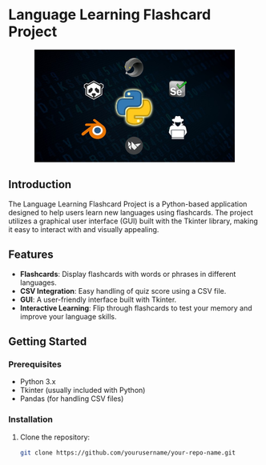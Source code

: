 # Language Learning Flashcard Project

<p align="center">
  <img src="https://github.com/hiteshpatil2005/Language-Learning-Flashcard/blob/main/3654704_a07b_4.jpg" alt="Project Logo or Screenshot" width="400">
</p>

## Introduction

The Language Learning Flashcard Project is a Python-based application designed to help users learn new languages using flashcards. The project utilizes a graphical user interface (GUI) built with the Tkinter library, making it easy to interact with and visually appealing.

## Features

- **Flashcards**: Display flashcards with words or phrases in different languages.
- **CSV Integration**: Easy handling of quiz score using a CSV file.
- **GUI**: A user-friendly interface built with Tkinter.
- **Interactive Learning**: Flip through flashcards to test your memory and improve your language skills.

## Getting Started

### Prerequisites

- Python 3.x
- Tkinter (usually included with Python)
- Pandas (for handling CSV files)

### Installation

1. Clone the repository:
   ```bash
   git clone https://github.com/yourusername/your-repo-name.git


